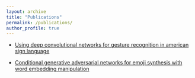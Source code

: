```yaml
---
layout: archive
title: "Publications"
permalink: /publications/
author_profile: true
---
```


- [Using deep convolutional networks for gesture recognition in american sign language](https://scholar.google.com/citations?view_op=view_citation&hl=en&user=zafeNiwAAAAJ&citation_for_view=zafeNiwAAAAJ:u5HHmVD_uO8C)

- [Conditional generative adversarial networks for emoji synthesis with word embedding manipulation](https://scholar.google.com/citations?view_op=view_citation&hl=en&user=zafeNiwAAAAJ&citation_for_view=zafeNiwAAAAJ:u-x6o8ySG0sC)